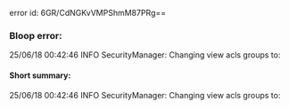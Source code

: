 error id: 6GR/CdNGKvVMPShmM87PRg==
### Bloop error:

25/06/18 00:42:46 INFO SecurityManager: Changing view acls groups to:
#### Short summary: 

25/06/18 00:42:46 INFO SecurityManager: Changing view acls groups to: